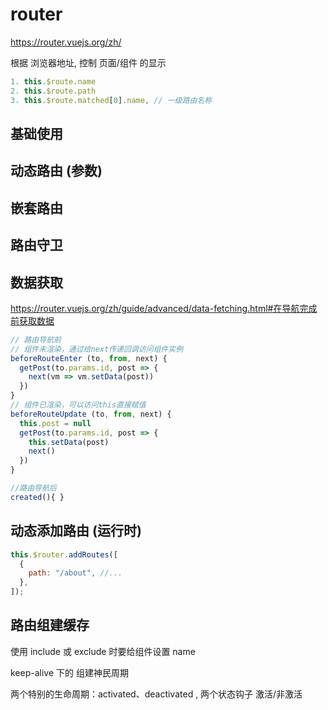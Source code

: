 # router

https://router.vuejs.org/zh/

根据 浏览器地址, 控制 页面/组件 的显示

```js
1. this.$route.name
2. this.$route.path
3. this.$route.matched[0].name, // 一级路由名称
```

## 基础使用

<router-view></router-view>

## 动态路由 (参数)

## 嵌套路由

## 路由守卫

## 数据获取

https://router.vuejs.org/zh/guide/advanced/data-fetching.html#在导航完成前获取数据

```js
// 路由导航前
// 组件未渲染，通过给next传递回调访问组件实例
beforeRouteEnter (to, from, next) {
  getPost(to.params.id, post => {
    next(vm => vm.setData(post))
  })
}
// 组件已渲染，可以访问this直接赋值
beforeRouteUpdate (to, from, next) {
  this.post = null
  getPost(to.params.id, post => {
    this.setData(post)
    next()
  })
}

//路由导航后
created(){ }
```

## 动态添加路由 (运行时)

```js
this.$router.addRoutes([
  {
    path: "/about", //...
  },
]);
```

## 路由组建缓存

使用 include 或 exclude 时要给组件设置 name

<keep-alive include="name,name1"></keep-alive>
<keep-alive :include="[name]"></keep-alive>
<keep-alive :include="" max=''></keep-alive>
<router-view></router-view>

keep-alive 下的 组建神民周期

两个特别的生命周期：activated、deactivated , 两个状态钩子 激活/非激活
